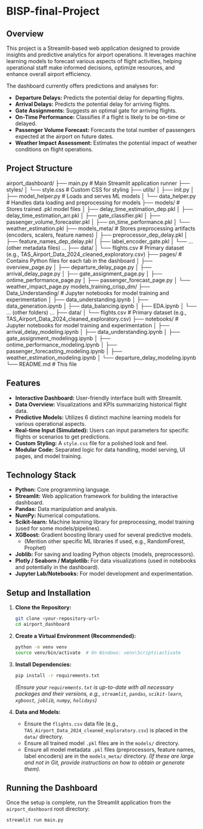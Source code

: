 # BISP-final-Project



## Overview

This project is a Streamlit-based web application designed to provide insights and predictive analytics for airport operations. It leverages machine learning models to forecast various aspects of flight activities, helping operational staff make informed decisions, optimize resources, and enhance overall airport efficiency.

The dashboard currently offers predictions and analyses for:
*   **Departure Delays:** Predicts the potential delay for departing flights.
*   **Arrival Delays:** Predicts the potential delay for arriving flights.
*   **Gate Assignments:** Suggests an optimal gate for arriving flights.
*   **On-Time Performance:** Classifies if a flight is likely to be on-time or delayed.
*   **Passenger Volume Forecast:** Forecasts the total number of passengers expected at the airport on future dates.
*   **Weather Impact Assessment:** Estimates the potential impact of weather conditions on flight operations.

## Project Structure
airport_dashboard/
├── main.py # Main Streamlit application runner
├── styles/
│ └── style.css # Custom CSS for styling
├── utils/
│ ├── init.py
│ ├── model_helper.py # Loads and serves ML models
│ └── data_helper.py # Handles data loading and preprocessing for models
├── models/ # Stores trained .pkl model files
│ ├── delay_time_estimation_dep.pkl
│ ├── delay_time_estimation_arr.pkl
│ ├── gate_classifier.pkl
│ ├── passenger_volume_forecaster.pkl
│ ├── on_time_performance.pkl
│ └── weather_estimation.pkl
├── models_meta/ # Stores preprocessing artifacts (encoders, scalers, feature names)
│ ├── preprocessor_dep_delay.pkl
│ ├── feature_names_dep_delay.pkl
│ ├── label_encoder_gate.pkl
│ └── ... (other metadata files) ...
├── data/
│ └── flights.csv # Primary dataset (e.g., TAS_Airport_Data_2024_cleaned_exploratory.csv)
├── pages/ # Contains Python files for each tab in the dashboard
│ ├── overview_page.py
│ ├── departure_delay_page.py
│ ├── arrival_delay_page.py
│ ├── gate_assignment_page.py
│ ├── ontime_performance_page.py
│ ├── passenger_forecast_page.py
│ └── weather_impact_page.py
models_training_crisp_dm/
├── Data_Understanding/ # Jupyter notebooks for model training and experimentation
│ ├── data_understanding.ipynb
│ ├── data_generation.ipynb
│ ├── data_balancing.ipynb
│ ├── EDA.ipynb
│ └── ... (other folders) ...
├── data/
│ └── flights.csv # Primary dataset (e.g., TAS_Airport_Data_2024_cleaned_exploratory.csv)
├── notebooks/ # Jupyter notebooks for model training and experimentation
│ ├── arrival_delay_modeling.ipynb
│ ├── data_understanding.ipynb
│ ├── gate_assignment_modelingg.ipynb
│ ├── ontime_performance_modeling.ipynb
│ ├── passenger_forecasting_modeling.ipynb
│ ├── weather_estimation_modeling.ipynb
│ └── departure_delay_modeling.ipynb
└── README.md # This file

## Features

*   **Interactive Dashboard:** User-friendly interface built with Streamlit.
*   **Data Overview:** Visualizations and KPIs summarizing historical flight data.
*   **Predictive Models:** Utilizes 6 distinct machine learning models for various operational aspects.
*   **Real-time Input (Simulated):** Users can input parameters for specific flights or scenarios to get predictions.
*   **Custom Styling:** A `style.css` file for a polished look and feel.
*   **Modular Code:** Separated logic for data handling, model serving, UI pages, and model training.

## Technology Stack

*   **Python:** Core programming language.
*   **Streamlit:** Web application framework for building the interactive dashboard.
*   **Pandas:** Data manipulation and analysis.
*   **NumPy:** Numerical computations.
*   **Scikit-learn:** Machine learning library for preprocessing, model training (used for some models/pipelines).
*   **XGBoost:** Gradient boosting library used for several predictive models.
    *   (Mention other specific ML libraries if used, e.g., RandomForest, Prophet)
*   **Joblib:** For saving and loading Python objects (models, preprocessors).
*   **Plotly / Seaborn / Matplotlib:** For data visualizations (used in notebooks and potentially in the dashboard).
*   **Jupyter Lab/Notebooks:** For model development and experimentation.

## Setup and Installation

1.  **Clone the Repository:**
    ```bash
    git clone <your-repository-url>
    cd airport_dashboard
    ```

2.  **Create a Virtual Environment (Recommended):**
    ```bash
    python -m venv venv
    source venv/bin/activate  # On Windows: venv\Scripts\activate
    ```

3.  **Install Dependencies:**
    ```bash
    pip install -r requirements.txt
    ```
    *(Ensure your `requirements.txt` is up-to-date with all necessary packages and their versions, e.g., `streamlit`, `pandas`, `scikit-learn`, `xgboost`, `joblib`, `numpy`, `holidays`)*

4.  **Data and Models:**
    *   Ensure the `flights.csv` data file (e.g., `TAS_Airport_Data_2024_cleaned_exploratory.csv`) is placed in the `data/` directory.
    *   Ensure all trained model `.pkl` files are in the `models/` directory.
    *   Ensure all model metadata `.pkl` files (preprocessors, feature names, label encoders) are in the `models_meta/` directory.
        *(If these are large and not in Git, provide instructions on how to obtain or generate them).*

## Running the Dashboard

Once the setup is complete, run the Streamlit application from the `airport_dashboard` root directory:

```bash
streamlit run main.py